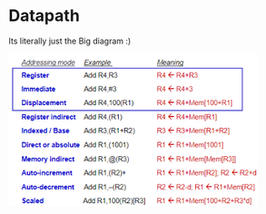 # Datapath
Its literally just the Big diagram :)

![Addressing Mode](https://github.com/lyhthaddeus/Notes/blob/main/WrittenNotes/CS2100/comp/Addressing%20Mode.png) 
